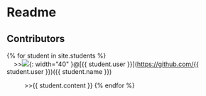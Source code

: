 # Readme 
## Contributors

{% for student in site.students %} <br />
&nbsp;&nbsp;&nbsp;&nbsp;>><img src="{{ student.image }}">{: width="40" }@[{{ student.user }}](https://github.com/{{ student.user }})({{ student.name }}) 

&nbsp;&nbsp;&nbsp;&nbsp;&nbsp;&nbsp;&nbsp;&nbsp;&nbsp;&nbsp;\>>{{ student.content }}
{% endfor %}
